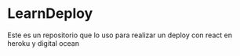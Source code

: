 # LearnDeploy
Este es un repositorio que lo uso para realizar un deploy  con react en heroku y digital ocean
